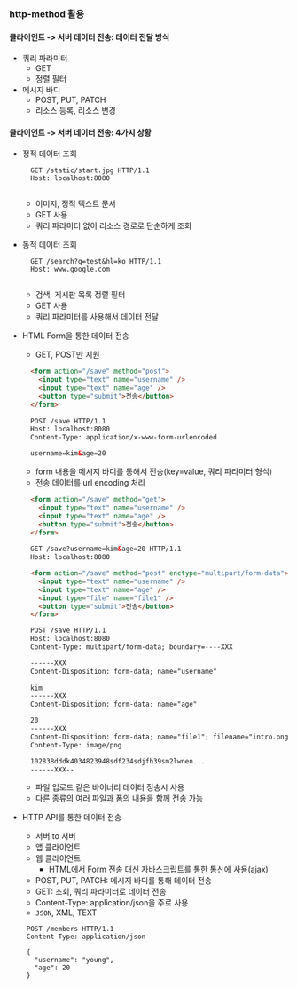 ### http-method 활용


#### 클라이언트 -> 서버 데이터 전송: 데이터 전달 방식
- 쿼리 파라미터
  - GET
  - 정렬 필터
- 메시지 바디
  - POST, PUT, PATCH
  - 리소스 등록, 리소스 변경


#### 클라이언트 -> 서버 데이터 전송: 4가지 상황
- 정적 데이터 조회
  ```text
    GET /static/start.jpg HTTP/1.1
    Host: localhost:8080
    
  ```
  - 이미지, 정적 텍스트 문서
  - GET 사용
  - 쿼리 파라미터 없이 리소스 경로로 단순하게 조회

  
- 동적 데이터 조회
  ```text
    GET /search?q=test&hl=ko HTTP/1.1
    Host: www.google.com
    
  ```
  - 검색, 게시판 목록 정렬 필터
  - GET 사용
  - 쿼리 파라미터를 사용해서 데이터 전달


- HTML Form을 통한 데이터 전송
  - GET, POST만 지원

  ```html
    <form action="/save" method="post">
      <input type="text" name="username" />
      <input type="text" name="age" />
      <button type="submit">전송</button>
    </form>
    
    POST /save HTTP/1.1
    Host: localhost:8080
    Content-Type: application/x-www-form-urlencoded
  
    username=kim&age=20
  ```
  - form 내용을 메시지 바디를 통해서 전송(key=value, 쿼리 파라미터 형식)
  - 전송 데이터를 url encoding 처리

  ```html
    <form action="/save" method="get">
      <input type="text" name="username" />
      <input type="text" name="age" />
      <button type="submit">전송</button>
    </form>
    
    GET /save?username=kim&age=20 HTTP/1.1
    Host: localhost:8080
  
  ```

  ```html
    <form action="/save" method="post" enctype="multipart/form-data">
      <input type="text" name="username" />
      <input type="text" name="age" />
      <input type="file" name="file1" />
      <button type="submit">전송</button>
    </form>
  
    POST /save HTTP/1.1
    Host: localhost:8080
    Content-Type: multipart/form-data; boundary=----XXX
  
    ------XXX
    Content-Disposition: form-data; name="username"
    
    kim
    ------XXX
    Content-Disposition: form-data; name="age"
  
    20
    ------XXX
    Content-Disposition: form-data; name="file1"; filename="intro.png"
    Content-Type: image/png
  
    102838dddk4034823948sdf234sdjfh39sm2lwnen...
    ------XXX--
  ```
  - 파일 업로드 같은 바이너리 데이터 정송시 사용
  - 다른 종류의 여러 파일과 폼의 내용을 함께 전송 가능
  

- HTTP API를 통한 데이터 전송
  - 서버 to 서버
  - 앱 클라이언트
  - 웹 클라이언트
    - HTML에서 Form 전송 대신 자바스크립트를 통한 통신에 사용(ajax)
  - POST, PUT, PATCH: 메시지 바디를 통해 데이터 전송
  - GET: 조회, 쿼리 파라미터로 데이터 전송
  - Content-Type: application/json을 주로 사용
  - `JSON`, XML, TEXT
  ```text
   POST /members HTTP/1.1
   Content-Type: application/json
  
   {
     "username": "young",
     "age": 20    
   }
  ```
